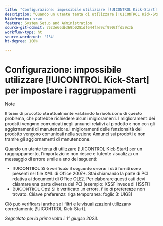 ```yaml
---
title: "Configurazione: impossibile utilizzare [!UICONTROL Kick-Start] per impostare i raggruppamenti"
description: “Quando un utente tenta di utilizzare [!UICONTROL Kick-Start] per un raggruppamento, l'importazione non riesce e l’utente visualizza un messaggio di errore".
hidefromtoc: true
feature: System Setup and Administration
source-git-commit: 7023e66db369b0281df644fae9cf9902ffd59c3b
workflow-type: ht
source-wordcount: '164'
ht-degree: 100%

---
```



# Configurazione: impossibile utilizzare [!UICONTROL Kick-Start] per impostare i raggruppamenti

>[!NOTE]
>
>Il team di prodotto sta attualmente valutando la risoluzione di questo problema, che potrebbe richiedere alcuni miglioramenti. I miglioramenti dei prodotti vengono comunicati negli annunci relativi al prodotto e non con gli aggiornamenti di manutenzione.I miglioramenti delle funzionalità del prodotto vengono comunicati nella sezione Annunci sui prodotti e non tramite gli aggiornamenti di manutenzione.

Quando un utente tenta di utilizzare [!UICONTROL Kick-Start] per un raggruppamento, l’importazione non riesce e l’utente visualizza un messaggio di errore simile a uno dei seguenti:

* [!UICONTROL Si è verificato il seguente errore: i dati forniti sono presenti nel file XML di Office 2007+. Stai chiamando la parte di POI relativa ai documenti di Office OLE2. Per elaborare questi dati devi chiamare una parte diversa del POI (esempio: XSSF invece di HSSF)]
* [!UICONTROL Ops! Si è verificato un errore. File di preferenze non trovato. Chiave preferenza: riga temporanea: foglio 3: UIGB]

Ciò può verificarsi anche se i filtri e le visualizzazioni utilizzano correttamente [!UICONTROL Kick-Start].

_Segnalato per la prima volta il 1° giugno 2023._
